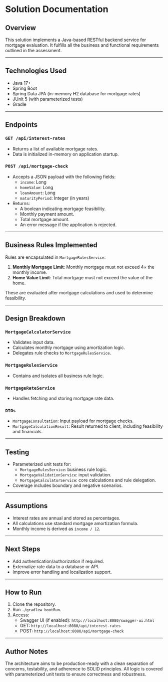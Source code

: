 # Solution Documentation

## Overview

This solution implements a Java-based RESTful backend service for mortgage evaluation. It fulfills all the business and functional requirements outlined in the assessment.

---

## Technologies Used

- Java 17+
- Spring Boot
- Spring Data JPA (in-memory H2 database for mortgage rates)
- JUnit 5 (with parameterized tests)
- Gradle

---

## Endpoints

### `GET /api/interest-rates`

- Returns a list of available mortgage rates.
- Data is initialized in-memory on application startup.

### `POST /api/mortgage-check`

- Accepts a JSON payload with the following fields:
    - `income`: Long
    - `homeValue`: Long
    - `loanAmount`: Long
    - `maturityPeriod`: Integer (in years)
- Returns:
    - A boolean indicating mortgage feasibility.
    - Monthly payment amount.
    - Total mortgage amount.
    - An error message if the application is rejected.

---

## Business Rules Implemented

Rules are encapsulated in `MortgageRulesService`:

1. **Monthly Mortgage Limit**: Monthly mortgage must not exceed 4× the monthly income.
2. **Home Value Limit**: Total mortgage must not exceed the value of the home.

These are evaluated after mortgage calculations and used to determine feasibility.

---

## Design Breakdown

### `MortgageCalculatorService`

- Validates input data.
- Calculates monthly mortgage using amortization logic.
- Delegates rule checks to `MortgageRulesService`.

### `MortgageRulesService`

- Contains and isolates all business rule logic.

### `MortgageRateService`

- Handles fetching and storing mortgage rate data.

### `DTOs`

- `MortgageConsultation`: Input payload for mortgage checks.
- `MortgageCalculationResult`: Result returned to client, including feasibility and financials.

---

## Testing

- Parameterized unit tests for:
    - `MortgageRulesService`: business rule logic.
    - `MortgageValidationService`: input validation.
    - `MortgageCalculatorService`: core calculations and rule delegation.
- Coverage includes boundary and negative scenarios.

---

## Assumptions

- Interest rates are annual and stored as percentages.
- All calculations use standard mortgage amortization formula.
- Monthly income is derived as `income / 12`.

---

## Next Steps

- Add authentication/authorization if required.
- Externalize rate data to a database or API.
- Improve error handling and localization support.

---

## How to Run

1. Clone the repository.
2. Run `./gradlew bootRun`.
3. Access:
    - Swagger UI (if enabled): `http://localhost:8080/swagger-ui.html`
    - GET: `http://localhost:8080/api/interest-rates`
    - POST: `http://localhost:8080/api/mortgage-check`

---

## Author Notes

The architecture aims to be production-ready with a clean separation of concerns, testability, and adherence to SOLID principles. All logic is covered with parameterized unit tests to ensure correctness and robustness.
